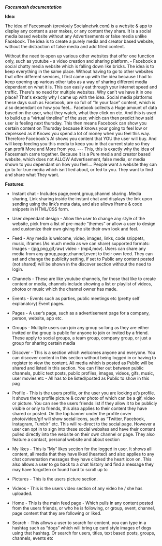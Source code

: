 
***Facesmash documentation***

  

**Idea:**

  

The idea of Facesmash (previouly Socialnetwk.com) is a website & app to display any content a user makes, or any content they share. It is a social media based website without any Advertisements or false media unlike Facebook. The idea is to create a purely media and creator based website, without the distraction of false media and add filled content.

Without the need to open up various other websites that offer one function only, such as youtube - a video creation and sharing platform. - Facebook a social chatty media website which is falling down like bricks. The idea is to keep everything in the same place. Without having to go to other websites that offer different services, I first came up with the idea because I had to keep opening up various other tabs as a way of sharing different media dependant on what it is. This can easily eat through your internet speed and traffic. There's no need for multiple websites. Why can't we have it in one place? That's exactly why I came up with the idea. Social media platforms these days such as Facebook, are so full of “In your face” content, which is also dependant on how you feel… Facebook collects a Huge amount of data based on the user, what they watch, what they click on etc. And this is used to build up a “virtual timeline” of the user, which can then predict how said user is feeling next thursday. This then means Facebook can show you certain content on Thursday because it knows your going to feel low or depressed as it Knows you spend a lot of money when you feel this way. Therefore Facebook's AI shows you content that YOU the user will buy. And will keep feeding you this media to keep you in that current state so they can profit More and More from you. --- This, this is exactly why the idea of Facesmash came together. Because it is a Pure media and creator based website, which does not ALLOW Advertisement, false media, or media shown to you dependant on how you feel…. People want a website they can go to for true media which isn’t lied about, or fed to you. They want to find and share what They want.

**Features:**

-   Instant chat - Includes page,event,group,channel sharing. Media sharing, Link sharing inside the instant chat and displays the link upon sending using the link’s meta data, and also allows Iframe & code snippets in HTML/CSS form.
    
-   User dependant design - Allow the user to change any style of the website, pick from a list of pre-made “themes” or allow a user to design and customize their own giving the site their own look and feel.
    
-   Feed - Any media is welcome, video, images, links, code snippets, music, iframes (As much media as we can share) supported formats: Images - (jpg,png,gif,raw) video - (mp4,mov). Users can share any media from any group,page,channel,event to their own feed. They can set and change the publicity setting, if set to Public any content posted (not shared) will be shown in the discover section without the need to login.
    
-   Channels - These are like youtube channels, for those that like to create content or media, channels include showing a list or playlist of videos, photos or music which the channel owner has made.
    
-   Events - Events such as parties, public meetings etc (pretty self explanatory) Event pages.
    
-   Pages - A user’s page, such as a advertisement page for a company, person, website, app etc.
    
-   Groups - Multiple users can join any group so long as they are either invited or the group is public for anyone to join or invited by a friend. These apply to social groups, a team group, company group, or just a group for sharing certain media
    
-   Discover - This is a section which welcomes anyone and everyone. You can discover content in this section without being logged in or having to register to view the content. All media which is posted as Public will be shared and listed in this section. You can filter out between public channels, public text posts, public profiles, images, videos, gifs, music, user movies etc - All has to be listed/posted as Public to show in this pag
    
-   Profile - This is the users profile, or the user you are looking at’s profile. It shows there profile picture & cover photo of which can be a gif, video or picture. You can see the users friends list if they allow it to be publicly visible or only to friends, this also applies to their content they have shared or posted. On the top banner under the profile cover photo/video/gif will show social icons, such as “Twitter, Facebook, Instagram, Tumblr” etc. This will re-direct to the social page. However a user can opt in to sign into these social websites and have their content pulled directly into the website on their own channel or page. They also feature a contact, personal website and about section
    
-   My likes - This is “My” likes section for the logged in user. It shows all content, all media that they have liked (hearted) and also applies to any chat conversation messages they have clicked the heart icon on. This also allows a user to go back to a chat history and find a message they may have forgotten or found hard to scroll up to
    
-   Pictures - This is the users picture section.
    
-   Videos - This is the users video section of any video he / she has uploaded.
    
-   Home - This is the main feed page - Which pulls in any content posted from the users friends, or who he is following, or group, event, channel, page content that they are following or liked.
    
-   Search - This allows a user to search for content, you can type in a hashtag such as “dogs” which will bring up card style images of dogs using that hashtag. Or search for users, titles, text based posts, groups, channels, events etc
    
  
  
  
